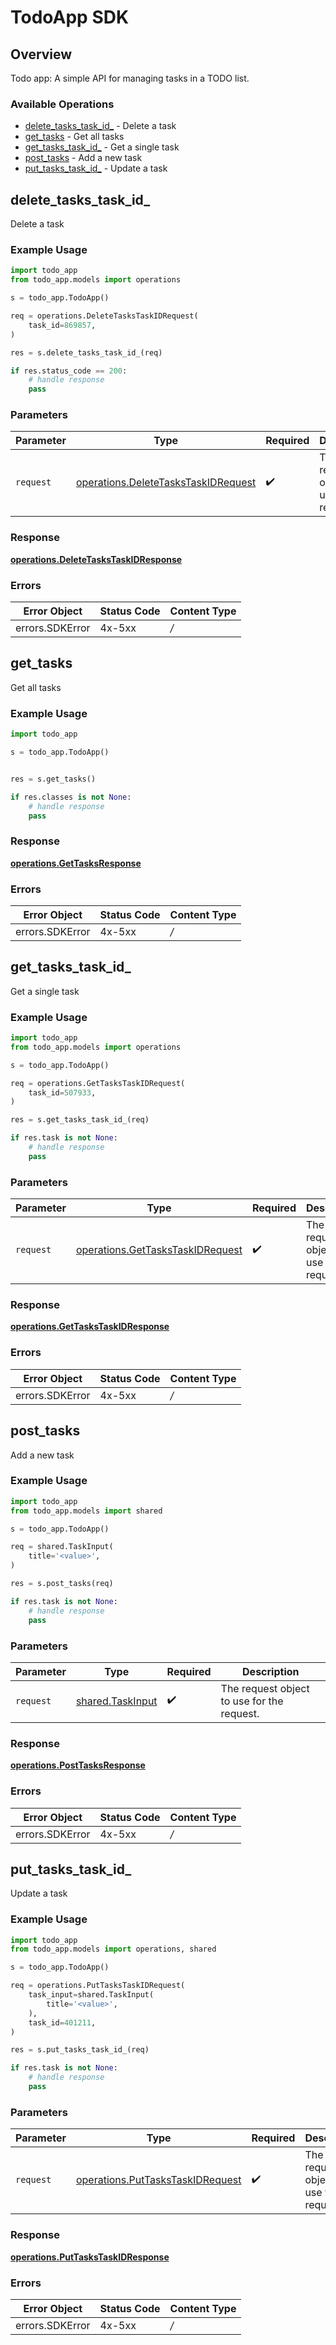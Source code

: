 # TodoApp SDK


## Overview

Todo app: A simple API for managing tasks in a TODO list.

### Available Operations

* [delete_tasks_task_id_](#delete_tasks_task_id_) - Delete a task
* [get_tasks](#get_tasks) - Get all tasks
* [get_tasks_task_id_](#get_tasks_task_id_) - Get a single task
* [post_tasks](#post_tasks) - Add a new task
* [put_tasks_task_id_](#put_tasks_task_id_) - Update a task

## delete_tasks_task_id_

Delete a task

### Example Usage

```python
import todo_app
from todo_app.models import operations

s = todo_app.TodoApp()

req = operations.DeleteTasksTaskIDRequest(
    task_id=869857,
)

res = s.delete_tasks_task_id_(req)

if res.status_code == 200:
    # handle response
    pass
```

### Parameters

| Parameter                                                                                  | Type                                                                                       | Required                                                                                   | Description                                                                                |
| ------------------------------------------------------------------------------------------ | ------------------------------------------------------------------------------------------ | ------------------------------------------------------------------------------------------ | ------------------------------------------------------------------------------------------ |
| `request`                                                                                  | [operations.DeleteTasksTaskIDRequest](../../models/operations/deletetaskstaskidrequest.md) | :heavy_check_mark:                                                                         | The request object to use for the request.                                                 |


### Response

**[operations.DeleteTasksTaskIDResponse](../../models/operations/deletetaskstaskidresponse.md)**
### Errors

| Error Object    | Status Code     | Content Type    |
| --------------- | --------------- | --------------- |
| errors.SDKError | 4x-5xx          | */*             |

## get_tasks

Get all tasks

### Example Usage

```python
import todo_app

s = todo_app.TodoApp()


res = s.get_tasks()

if res.classes is not None:
    # handle response
    pass
```


### Response

**[operations.GetTasksResponse](../../models/operations/gettasksresponse.md)**
### Errors

| Error Object    | Status Code     | Content Type    |
| --------------- | --------------- | --------------- |
| errors.SDKError | 4x-5xx          | */*             |

## get_tasks_task_id_

Get a single task

### Example Usage

```python
import todo_app
from todo_app.models import operations

s = todo_app.TodoApp()

req = operations.GetTasksTaskIDRequest(
    task_id=507933,
)

res = s.get_tasks_task_id_(req)

if res.task is not None:
    # handle response
    pass
```

### Parameters

| Parameter                                                                            | Type                                                                                 | Required                                                                             | Description                                                                          |
| ------------------------------------------------------------------------------------ | ------------------------------------------------------------------------------------ | ------------------------------------------------------------------------------------ | ------------------------------------------------------------------------------------ |
| `request`                                                                            | [operations.GetTasksTaskIDRequest](../../models/operations/gettaskstaskidrequest.md) | :heavy_check_mark:                                                                   | The request object to use for the request.                                           |


### Response

**[operations.GetTasksTaskIDResponse](../../models/operations/gettaskstaskidresponse.md)**
### Errors

| Error Object    | Status Code     | Content Type    |
| --------------- | --------------- | --------------- |
| errors.SDKError | 4x-5xx          | */*             |

## post_tasks

Add a new task

### Example Usage

```python
import todo_app
from todo_app.models import shared

s = todo_app.TodoApp()

req = shared.TaskInput(
    title='<value>',
)

res = s.post_tasks(req)

if res.task is not None:
    # handle response
    pass
```

### Parameters

| Parameter                                            | Type                                                 | Required                                             | Description                                          |
| ---------------------------------------------------- | ---------------------------------------------------- | ---------------------------------------------------- | ---------------------------------------------------- |
| `request`                                            | [shared.TaskInput](../../models/shared/taskinput.md) | :heavy_check_mark:                                   | The request object to use for the request.           |


### Response

**[operations.PostTasksResponse](../../models/operations/posttasksresponse.md)**
### Errors

| Error Object    | Status Code     | Content Type    |
| --------------- | --------------- | --------------- |
| errors.SDKError | 4x-5xx          | */*             |

## put_tasks_task_id_

Update a task

### Example Usage

```python
import todo_app
from todo_app.models import operations, shared

s = todo_app.TodoApp()

req = operations.PutTasksTaskIDRequest(
    task_input=shared.TaskInput(
        title='<value>',
    ),
    task_id=401211,
)

res = s.put_tasks_task_id_(req)

if res.task is not None:
    # handle response
    pass
```

### Parameters

| Parameter                                                                            | Type                                                                                 | Required                                                                             | Description                                                                          |
| ------------------------------------------------------------------------------------ | ------------------------------------------------------------------------------------ | ------------------------------------------------------------------------------------ | ------------------------------------------------------------------------------------ |
| `request`                                                                            | [operations.PutTasksTaskIDRequest](../../models/operations/puttaskstaskidrequest.md) | :heavy_check_mark:                                                                   | The request object to use for the request.                                           |


### Response

**[operations.PutTasksTaskIDResponse](../../models/operations/puttaskstaskidresponse.md)**
### Errors

| Error Object    | Status Code     | Content Type    |
| --------------- | --------------- | --------------- |
| errors.SDKError | 4x-5xx          | */*             |
